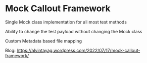 # Mock Callout Framework

Single Mock class implementation for all most test methods

Ability to change the test payload without changing the Mock class

Custom Metadata based file mapping

Blog: https://alvintayag.wordpress.com/2022/07/17/mock-callout-framework/
